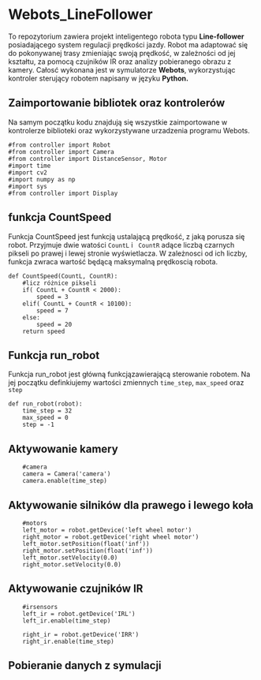 # Webots_LineFollower

To repozytorium zawiera projekt inteligentego robota typu **Line-follower** posiadającego system  regulacji  prędkości jazdy.
Robot  ma adaptować  się  do  pokonywanej  trasy  zmieniając  swoją  prędkość, w zależności od jej kształtu, za pomocą czujników IR oraz analizy pobieranego obrazu z kamery. Całosć wykonana jest w symulatorze **Webots**,  wykorzystując kontroler sterujący robotem napisany w języku **Python.**

## Zaimportowanie bibliotek oraz kontrolerów
Na samym początku kodu znajdują się wszystkie zaimportowane w kontrolerze biblioteki oraz wykorzystywane urzadzenia programu Webots. 

	#from controller import Robot
	#from controller import Camera
	#from controller import DistanceSensor, Motor
	#import time
	#import cv2
	#import numpy as np
	#import sys
	#from controller import Display


## funkcja CountSpeed
Funkcja CountSpeed  jest funkcją ustalającą prędkość, z jaką porusza się robot. Przyjmuje dwie watości `CountL` i ` CountR` adące liczbą czarnych pikseli po prawej i lewej stronie wyświetlacza. W zależnosci od ich liczby, funkcja zwraca wartość będącą maksymalną prędkoscią robota.

	def CountSpeed(CountL, CountR):
	    #licz różnice pikseli
	    if( CountL + CountR < 2000):
	        speed = 3
	    elif( CountL + CountR < 10100):
	        speed = 7
	    else:
	        speed = 20
	    return speed
    


## Funkcja run_robot
Funkcja run_robot jest główną funkcjązawierającą sterowanie robotem. Na jej początku definkiujemy wartości zmiennych `time_step`, `max_speed` oraz `step `

	def run_robot(robot):
	    time_step = 32
	    max_speed = 0
	    step = -1
	    
## Aktywowanie kamery
	    
	    #camera
	    camera = Camera('camera')
	    camera.enable(time_step)
	    
## Aktywowanie silników dla prawego i lewego koła

	    #motors
	    left_motor = robot.getDevice('left wheel motor')
	    right_motor = robot.getDevice('right wheel motor')
	    left_motor.setPosition(float('inf'))
	    right_motor.setPosition(float('inf'))
	    left_motor.setVelocity(0.0)
	    right_motor.setVelocity(0.0)
	    
## Aktywowanie czujników IR
	    #irsensors
	    left_ir = robot.getDevice('IRL')
	    left_ir.enable(time_step)
	    
	    right_ir = robot.getDevice('IRR')
	    right_ir.enable(time_step)

	        
## Pobieranie danych z symulacji 
